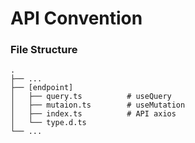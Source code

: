 # API Convention

### File Structure

    .
    ├── ...
    ├── [endpoint]
    │   ├── query.ts          # useQuery
    │   ├── mutaion.ts        # useMutation
    │   ├── index.ts          # API axios
    │   └── type.d.ts
    └── ...
